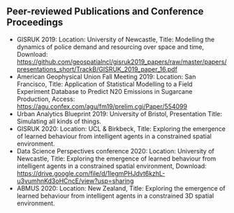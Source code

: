 ## Peer-reviewed Publications and Conference Proceedings


- GISRUK 2019: Location: University of Newcastle, Title: Modelling the dynamics of police demand and resourcing over space and time, Download: https://github.com/geospatialncl/gisruk2019_papers/raw/master/papers/presentations_short/TrackB/GISRUK_2019_paper_16.pdf
- American Geophysical Union Fall Meeting 2019: Location: San Francisco, Title: Application of Statistical Modelling to a Field Experiment Database to Predict N20 Emissions in Sugarcane Production, Access: https://agu.confex.com/agu/fm19/prelim.cgi/Paper/554099 
- Urban Analytics Blueprint 2019: University of Bristol, Presentation Title: Simulating all kinds of things.
- GISRUK 2020: Location: UCL & Birkbeck, Title: Exploring the emergence of learned behaviour from intelligent agents in a constrained spatial environment.
- Data Science Perspectives conference 2020: Location: University of Newcastle, Title: Exploring the emergence of learned behaviour from intelligent agents in a constrained spatial environment, Download: https://drive.google.com/file/d/1legmPHJdvt6kzhL-u3vumhnKd3oHCncE/view?usp=sharing
- ABMUS 2020: Location: New Zealand, Title: Exploring the emergence of learned behaviour from intelligent agents in a constrained 3D spatial environment.
